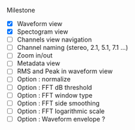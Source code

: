 Milestone
 - [x] Waveform view
 - [x] Spectogram view
 - [ ] Channels view navigation
 - [ ] Channel naming (stereo, 2.1, 5.1, 7.1 ...)
 - [ ] Zoom in/out
 - [ ] Metadata view
 - [ ] RMS and Peak in waveform view
 - [ ] Option : normalize
 - [ ] Option :  FFT dB threshold
 - [ ] Option : FFT window type
 - [ ] Option : FFT side smoothing
 - [ ] Option : FFT logarithmic scale
 - [ ] Option : Waveform envelope ?